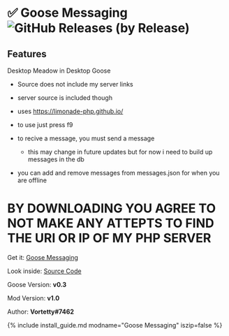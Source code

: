 
# ✅ Goose Messaging ![GitHub Releases (by Release)](https://img.shields.io/github/downloads/Vortetty/GooseMessenger/total?logo=github)

## Features

Desktop Meadow in Desktop Goose

 - Source does not include my server links
 - server source is included though
 - uses https://limonade-php.github.io/
 
 - to use just press f9
 - to recive a message, you must send a message
    - this may change in future updates but for now i need to build up messages in the db
 - you can add and remove messages from messages.json for when you are offline
 
 # BY DOWNLOADING YOU AGREE TO NOT MAKE ANY ATTEPTS TO FIND THE URI OR IP OF MY PHP SERVER

Get it: [Goose Messaging](https://github.com/Vortetty/GooseMessenger/releases/download/1.0/GooseMessaging.zip)

Look inside: [Source Code](https://github.com/Vortetty/GooseMessenger)

Goose Version: **v0.3**

Mod Version: **v1.0**

Author: **Vortetty#7462**

{% include install_guide.md modname="Goose Messaging" iszip=false %}
